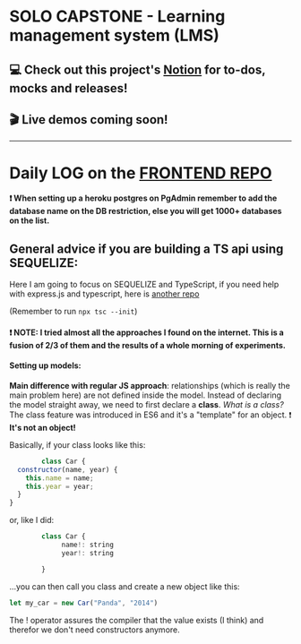 # SOLO CAPSTONE - Learning management system (LMS)
## :computer: Check out this project's [Notion](https://www.notion.so/lidiakovac/SOLO-CAPSTONE-60bd6b2e4a254a6a8e5025db83966905) for to-dos, mocks and releases! 

## :clapper: Live demos coming soon! 

---

# Daily LOG on the [FRONTEND REPO](https://github.com/LidiaKovac/learning-management-system-FE)

**:exclamation: When setting up a heroku postgres on PgAdmin remember to add the database name on the DB restriction, else you will get 1000+ databases on the list.** 

## General advice if you are building a TS api using SEQUELIZE: 

Here I am going to focus on SEQUELIZE and TypeScript, if you need help with express.js and typescript, here is [another repo](https://github.com/LidiaKovac/to-rain-or-not-to-rain-be)

(Remember to run ```npx tsc --init```)
#### :exclamation: NOTE: I tried almost all the approaches I found on the internet. This is a fusion of 2/3 of them and the results of a whole morning of experiments. 
 
#### Setting up models:

**Main difference with regular JS approach**: relationships (which is really the main problem here) are not defined inside the model. 
Instead of declaring the model straight away, we need to first declare a **class**. 
*What is a class?* The class feature was introduced in ES6 and it's a "template" for an object. 
:exclamation: **It's not an object!**

Basically, if your class looks like this: 
```js
        class Car {
  constructor(name, year) {
    this.name = name;
    this.year = year;
  }
}
```
or, like I did: 
```js 
        class Car {
             name!: string
             year!: string

        }
```
...you can then call you class and create a new object like this: 
```js 
let my_car = new Car("Panda", "2014") 
```
The ! operator assures the compiler that the value exists (I think) and therefor we don't need constructors anymore. 
        
